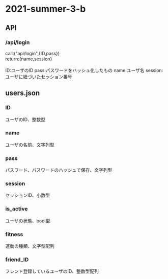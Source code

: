 # 2021-summer-3-b

## API
### /api/login
<p>
call:("api/login",{ID,pass})<br>
return:{name,session}<br>
<br>  
ID:ユーザのID
pass:パスワードをハッシュ化したもの
name:ユーザ名
session:ユーザに紐づいたセッション番号
</p>


## users.json
### ID
ユーザのID、整数型<br>
### name
ユーザの名前、文字列型<br>
### pass
パスワード、パスワードのハッシュで保存、文字列型<br>
### session
セッションID、小数型<br>
### is_active
ユーザの状態、bool型<br>
### fitness
運動の種類、文字型配列<br>
### friend_ID
フレンド登録しているユーザのID、整数型配列<br>
